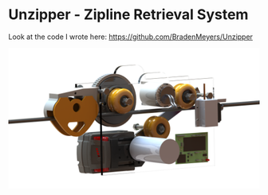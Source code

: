 # Unzipper - Zipline Retrieval System

Look at the code I wrote here: https://github.com/BradenMeyers/Unzipper

![Unzipper](RenderSep2023.png)
